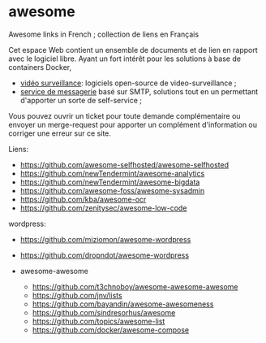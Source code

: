 # awesome
Awesome links in French ; collection de liens en Français

Cet espace Web contient un ensemble de documents et de lien en rapport avec le logiciel libre. Ayant un fort intérêt pour les solutions à base de containers Docker, 

- [vidéo surveillance](video-surveillance.md): logiciels open-source de video-surveillance ;
- [service de messagerie](mail-server.md) basé sur SMTP, solutions tout en un permettant d'apporter un sorte de self-service ;

Vous pouvez ouvrir un ticket pour toute demande complémentaire ou envoyer un merge-request pour apporter un complément d'information ou corriger une erreur sur ce site.

Liens:

- https://github.com/awesome-selfhosted/awesome-selfhosted
- https://github.com/newTendermint/awesome-analytics
- https://github.com/newTendermint/awesome-bigdata
- https://github.com/awesome-foss/awesome-sysadmin
- https://github.com/kba/awesome-ocr
- https://github.com/zenitysec/awesome-low-code

wordpress:
- https://github.com/miziomon/awesome-wordpress
- https://github.com/dropndot/awesome-wordpress

- awesome-awesome
  - https://github.com/t3chnoboy/awesome-awesome-awesome
  - https://github.com/jnv/lists
  - https://github.com/bayandin/awesome-awesomeness
  - https://github.com/sindresorhus/awesome
  - https://github.com/topics/awesome-list
  - https://github.com/docker/awesome-compose

